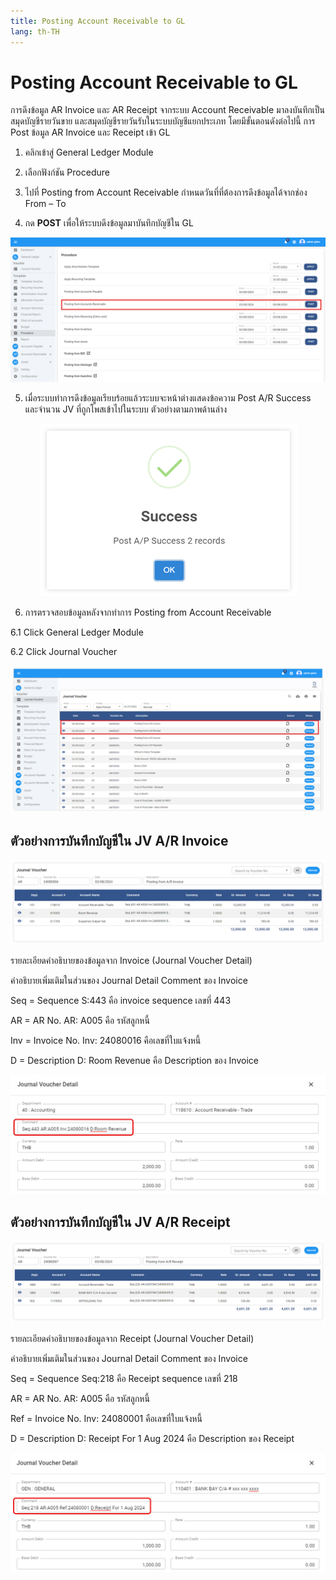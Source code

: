 ```yaml
---
title: Posting Account Receivable to GL
lang: th-TH
---
```


# Posting Account Receivable to GL

การดึงข้อมูล AR Invoice และ AR Receipt จากระบบ Account Receivable มาลงบันทึกเป็นสมุดบัญชีรายวันขาย และสมุดบัญชีรายวันรับในระบบบัญชีแยกประเภท โดยมีขั้นตอนดังต่อไปนี้
การ Post ข้อมูล AR Invoice และ Receipt เข้า GL

1. คลิกเข้าสู่ General Ledger Module

2. เลือกฟังก์ชัน Procedure

3. ไปที่ Posting from Account Receivable กำหนดวันที่ที่ต้องการดึงข้อมูลได้จากช่อง From – To

4. กด **<span class="btn">POST</span>** เพื่อให้ระบบดึงข้อมูลมาบันทึกบัญชีใน GL

![alt text](image-74.png)

5. เมื่อระบบทำการดึงข้อมูลเรียบร้อยแล้วระบบจะหน้าต่างแสดงข้อความ Post A/R Success และจำนวน JV ที่ถูกโพสเข้าไปในระบบ ตัวอย่างตามภาพด้านล่าง

<p align="center">
    <img src="./image-68.png"  />
</p>

6. การตรวจสอบข้อมูลหลังจากทำการ Posting from Account Receivable

6.1 Click General Ledger Module

6.2 Click Journal Voucher

![alt text](image-75.png)

## ตัวอย่างการบันทึกบัญชีใน JV A/R Invoice

![alt text](image-76.png)

รายละเอียดคำอธิบายของข้อมูลจาก Invoice (Journal Voucher Detail)

คำอธิบายเพิ่มเติมในส่วนของ Journal Detail Comment ของ Invoice

Seq = Sequence S:443 คือ invoice sequence เลขที่ 443

AR = AR No. AR: A005 คือ รหัสลูกหนี้

Inv = Invoice No. Inv: 24080016 คือเลขที่ใบแจ้งหนี้

D = Description D: Room Revenue คือ Description ของ Invoice

![alt text](image-77.png)

## ตัวอย่างการบันทึกบัญชีใน JV A/R Receipt

![alt text](image-78.png)

รายละเอียดคำอธิบายของข้อมูลจาก Receipt (Journal Voucher Detail)

คำอธิบายเพิ่มเติมในส่วนของ Journal Detail Comment ของ Invoice

Seq = Sequence Seq:218 คือ Receipt sequence เลขที่ 218

AR = AR No. AR: A005 คือ รหัสลูกหนี้

Ref = Invoice No. Inv: 24080001 คือเลขที่ใบแจ้งหนี้

D = Description D: Receipt For 1 Aug 2024 คือ Description ของ Receipt

![alt text](image-79.png)
